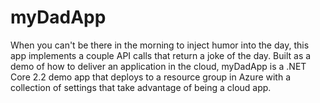 # myDadApp
When you can't be there in the morning to inject humor into the day, this app implements a couple API calls that return a joke of the day. Built as a demo of how to deliver an application in the cloud, myDadApp is a .NET Core 2.2 demo app that deploys to a resource group in Azure with a collection of settings that take advantage of being a cloud app.

